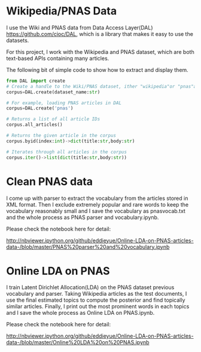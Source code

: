 Wikipedia/PNAS Data
===================

I use the Wiki and PNAS data from Data Access Layer(DAL) https://github.com/cioc/DAL, which is a library that makes it easy to use the datasets. 

For this project, I work with the Wikipedia and PNAS dataset, which are both text-based APIs containing many articles.

The following bit of simple code to show how to extract and display them.

```python
from DAL import create
# Create a handle to the Wiki/PNAS dataset, ither ​"wikipedia"​or ​"pnas"​are supported.
corpus=DAL.create(dataset_name:str)

# For example, loading PNAS articles in DAL
corpus=DAL.create('pnas')

# Returns a list of all article IDs
corpus.all_articles()

# Returns the given article in the corpus
corpus.byid(index:int)->dict(title:str,body:str)

# Iterates through all articles in the corpus
corpus.iter()->list(dict(title:str,body:str))
```

Clean PNAS data
===============

I come up with parser to extract the vocabulary from the articles stored in XML format. Then I exclude extremely popular and rare words to keep the vocabulary reasonably small and I save the vocabulary as pnasvocab.txt and the whole process as PNAS parser and vocabulary.ipynb.

Please check the notebook here for detail:

http://nbviewer.ipython.org/github/eddieyue/Online-LDA-on-PNAS-articles-data-/blob/master/PNAS%20parser%20and%20vocabulary.ipynb

Online LDA on PNAS
==================

I train Latent Dirichlet Allocation(LDA) on the PNAS dataset previous vocabulary and parser. Taking Wikipedia articles as the test documents, I use the final estimated topics to compute the posterior and find topically similar articles. Finally, I print out the most prominent words in each topics and I save the whole process as Online LDA on PNAS.ipynb. 

Please check the notebook here for detail:

http://nbviewer.ipython.org/github/eddieyue/Online-LDA-on-PNAS-articles-data-/blob/master/Online%20LDA%20on%20PNAS.ipynb
